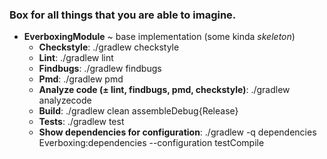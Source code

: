 ### Box for all things that you are able to imagine.

* **EverboxingModule** ~ base implementation (some kinda _skeleton_)
    * **Checkstyle**: ./gradlew checkstyle
    * **Lint**: ./gradlew lint
    * **Findbugs**: ./gradlew findbugs
    * **Pmd**: ./gradlew pmd
    * **Analyze code (± lint, findbugs, pmd, checkstyle)**: ./gradlew analyzecode
    * **Build**: ./gradlew clean assembleDebug{Release}
    * **Tests**: ./gradlew test
    * **Show dependencies for configuration**: ./gradlew -q dependencies Everboxing:dependencies --configuration testCompile
